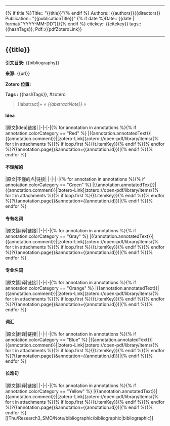 ***
{% if title %}Title:: "{{title}}"{% endif %}
Authors:: {{authors}}{{directors}}
Publication:: "{{publicationTitle}}"
{% if date %}Date:: {{date | format("YYYY-MM-DD")}}{% endif %}
citekey:: {{citekey}}
tags:: {{hashTags}}, 
Pdf::{{pdfZoteroLink}}

***
## {{title}}

**引文目录:** {{bibliography}}

**来源:** {{url}}

**Zotero 位置:** 

**Tags :** {{hashTags}}, #zotero

>[!abstract]+
>*« {{abstractNote}} »*


#### Idea
|原文|Idea|链接|
|-|-|-|{% for annotation in annotations %}{% if annotation.colorCategory == "Red" %}
|{{annotation.annotatedText}}|{{annotation.comment}}|[zotero-Link](zotero://open-pdf/library/items/{% for t in attachments %}{% if loop.first %}{{t.itemKey}}{% endif %}{% endfor %}?{{annotation.page}}&annotation={{annotation.id}})|{% endif %}{% endfor %}
#### 不理解的
|原文|不懂的点|链接|
|-|-|-|{% for annotation in annotations %}{% if annotation.colorCategory == "Green" %}
|{{annotation.annotatedText}}|{{annotation.comment}}|[zotero-Link](zotero://open-pdf/library/items/{% for t in attachments %}{% if loop.first %}{{t.itemKey}}{% endif %}{% endfor %}?{{annotation.page}}&annotation={{annotation.id}})|{% endif %}{% endfor %}
#### 专有名词
|原文|翻译|链接|
|-|-|-|{% for annotation in annotations %}{% if annotation.colorCategory == "Gray" %}
|{{annotation.annotatedText}}|{{annotation.comment}}|[zotero-Link](zotero://open-pdf/library/items/{% for t in attachments %}{% if loop.first %}{{t.itemKey}}{% endif %}{% endfor %}?{{annotation.page}}&annotation={{annotation.id}})|{% endif %}{% endfor %}
#### 专业名词
|原文|翻译|链接|
|-|-|-|{% for annotation in annotations %}{% if annotation.colorCategory == "Orange" %}
|{{annotation.annotatedText}}|{{annotation.comment}}|[zotero-Link](zotero://open-pdf/library/items/{% for t in attachments %}{% if loop.first %}{{t.itemKey}}{% endif %}{% endfor %}?{{annotation.page}}&annotation={{annotation.id}})|{% endif %}{% endfor %}
#### 词汇
|原文|翻译|链接|
|-|-|-|{% for annotation in annotations %}{% if annotation.colorCategory == "Blue" %}
|{{annotation.annotatedText}}|{{annotation.comment}}|[zotero-Link](zotero://open-pdf/library/items/{% for t in attachments %}{% if loop.first %}{{t.itemKey}}{% endif %}{% endfor %}?{{annotation.page}}&annotation={{annotation.id}})|{% endif %}{% endfor %}
#### 长难句
|原文|翻译|链接|
|-|-|-|{% for annotation in annotations %}{% if annotation.colorCategory == "Yellow" %}
|{{annotation.annotatedText}}|{{annotation.comment}}|[zotero-Link](zotero://open-pdf/library/items/{% for t in attachments %}{% if loop.first %}{{t.itemKey}}{% endif %}{% endfor %}?{{annotation.page}}&annotation={{annotation.id}})|{% endif %}{% endfor %}
[[Thu/Research3_SMO/Note/bibliographic/bibliographic|bibliographic]]